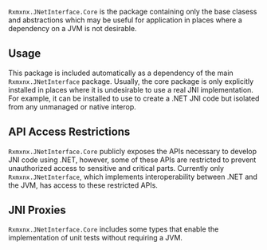 `Rxmxnx.JNetInterface.Core` is the package containing only the base clasess and abstractions which may be useful for
application in places where a dependency on a JVM is not desirable.

## Usage

This package is included automatically as a dependency of the main `Rxmxnx.JNetInterface` package. Usually, the core
package is only explicitly installed in places where it is undesirable to use a real JNI implementation.
For example, it can be installed to use to create a .NET JNI code but isolated from any unmanaged or native interop.

## API Access Restrictions

`Rxmxnx.JNetInterface.Core` publicly exposes the APIs necessary to develop JNI code using .NET, however, some of these
APIs are restricted to prevent unauthorized access to sensitive and critical parts.
Currently only `Rxmxnx.JNetInterface`, which implements interoperability between .NET and the JVM, has access to these
restricted APIs.

## JNI Proxies

`Rxmxnx.JNetInterface.Core` includes some types that enable the implementation of unit tests without requiring a JVM.